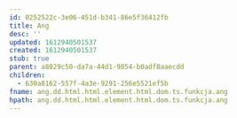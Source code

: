 ```yaml
---
id: 0252522c-3e06-451d-b341-86e5f36412fb
title: Ang
desc: ''
updated: 1612940501537
created: 1612940501537
stub: true
parent: a8829c50-da7a-44d1-9854-b0adf8aaecdd
children:
  - 630a8162-557f-4a3e-9291-256e5521ef5b
fname: ang.dd.html.html.element.html.dom.ts.funkcja.ang
hpath: ang.dd.html.html.element.html.dom.ts.funkcja.ang
---
```



